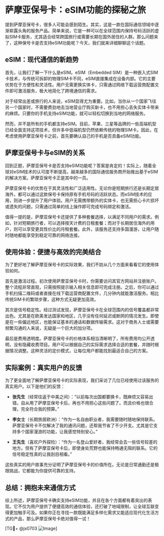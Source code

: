 # 萨摩亚保号卡：eSIM功能的探秘之旅

提到萨摩亚保号卡，很多人可能会感到陌生。其实，这是一款在国际通信领域中逐渐崭露头角的服务产品。简单来说，它是一种可以在全球范围内保持号码活跃的虚拟SIM卡服务，尤其适合经常跨国旅行或需要长期在国外居住的人群。那么问题来了，这种保号卡是否支持eSIM功能呢？今天，我们就来详细聊聊这个话题。

## eSIM：现代通信的新趋势

首先，让我们了解一下什么是eSIM。eSIM（Embedded SIM）是一种嵌入式SIM卡技术，与传统可拆卸的物理SIM卡不同，eSIM直接集成在设备内部。它的主要优势在于方便性和灵活性。用户无需更换实体卡，只需通过网络下载运营商配置文件即可激活服务，极大地简化了跨境通信的需求。

对于经常出差或旅行的人来说，eSIM显得尤为重要。比如，当你从一个国家飞往另一个国家时，不需要费劲地去当地营业厅购买新卡，也不用担心丢失实体卡带来的麻烦。只要你的手机支持eSIM功能，就可以轻松切换到当地的网络服务。

然而，并不是所有的手机都支持eSIM。目前，苹果、三星等品牌的一些高端机型已经全面支持这项技术，但许多中低端机型仍然依赖传统的物理SIM卡。因此，在考虑使用萨摩亚保号卡之前，首先要确认自己的手机是否具备eSIM功能。

## 萨摩亚保号卡与eSIM的关系

回到正题，萨摩亚保号卡是否支持eSIM功能呢？答案是肯定的！实际上，随着全球对eSIM技术的认可度不断提高，越来越多的国际通信服务商开始推出基于eSIM的解决方案。萨摩亚保号卡正是其中的一员。

萨摩亚保号卡的优势在于其灵活性和广泛适用性。无论你是短期旅行还是长期定居海外，都可以通过这款保号卡保持原有手机号码的活跃状态。而eSIM技术的应用，则进一步提升了用户体验。用户无需携带额外的实体卡，也无需担心卡片损坏或遗失的问题，只需通过简单的线上操作即可完成号码绑定和激活。

值得一提的是，萨摩亚保号卡还提供了多种套餐选择，以满足不同用户的需求。例如，针对短期旅行者，可以选择按天计费的日租套餐；而对于长期居住海外的用户，则可以享受更具性价比的月租套餐。此外，该服务还支持多国漫游，让用户随时随地都能享受到稳定可靠的网络连接。

## 使用体验：便捷与高效的完美结合

为了更好地了解萨摩亚保号卡的实际效果，我们不妨从几个方面来看看它的使用体验如何。

首先是激活过程。初次使用萨摩亚保号卡时，你需要访问其官方网站并注册账户。整个流程非常直观，只需按照提示输入相关信息即可完成注册。之后，你可以通过手机扫描二维码或者直接在线下载运营商配置文件，几分钟内就能激活服务。相比传统SIM卡的繁琐步骤，这种方式无疑更加高效。

其次是信号稳定性。经过测试发现，萨摩亚保号卡在全球范围内的信号覆盖都非常出色。尤其是在欧美发达国家和地区，几乎没有任何延迟或断网的情况发生。即使是在一些偏远地区，也能保证基本的通话和数据传输需求。这对于商务人士或需要频繁沟通的人来说，无疑是一个巨大的加分项。

最后是费用透明度。萨摩亚保号卡的价格体系相当清晰明了，所有费用均公开透明，没有隐藏收费项目。用户可以根据自己的实际需求选择合适的套餐，并随时根据情况调整。这种灵活的定价模式，让每位用户都能找到最适合自己的方案。

## 实际案例：真实用户的反馈

为了更全面地了解萨摩亚保号卡的实际表现，我们采访了几位已经使用过该服务的真实用户。以下是他们的反馈：

- **张先生**（经常往返于中美之间）：“以前每次出国都要换卡，既麻烦又容易出错。自从用了萨摩亚保号卡后，再也不用担心这些问题了。而且价格也很合理，完全符合我的预算。”
  
- **李女士**（长期旅居欧洲）：“作为一名自由职业者，我需要随时随地保持联系。萨摩亚保号卡不仅解决了我的通讯问题，还帮我节省了不少开支。尤其是它支持多个国家漫游的功能，让我感觉特别安心。”

- **王先生**（喜欢户外探险）：“作为一名登山爱好者，我经常会去一些信号较差的地方。但有了萨摩亚保号卡后，即使身处荒野也能保持畅通无阻的联系。它的信号稳定性真的让我刮目相看。”

这些真实的用户故事充分证明了萨摩亚保号卡的价值所在。无论是日常通勤还是极限挑战，它都能为你提供可靠的支持。

## 总结：拥抱未来通信方式

综上所述，萨摩亚保号卡确实支持eSIM功能，并且在各个方面都有着突出的表现。它不仅为用户提供了便捷高效的通信体验，还打破了地域限制，让全球互联变得更加触手可及。如果你正在寻找一款既能满足多样化需求又能适应现代化生活方式的产品，那么萨摩亚保号卡绝对值得一试！

[TG💪+ @jx0703 ![Image](https://github.com/user-attachments/assets/dbca1d08-cadb-493c-b0ec-ad6f7a83f270)]